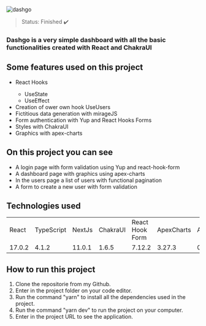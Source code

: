 ![dashgo](https://user-images.githubusercontent.com/50122135/133622488-8d4d7cf9-617f-4ea3-86d7-167349903469.png)

> Status: Finished ✔️

### Dashgo is a very simple dashboard with all the basic functionalities created with React and ChakraUI

## Some features used on this project

<ul>
  <li>React Hooks</li>
  <ul>
    <li>UseState</li>
    <li>UseEffect</li>
  </ul>
  <li>Creation of ower own hook UseUsers</li>
  <li>Fictitious data generation with mirageJS</li>
  <li>Form authentication with Yup and React Hooks Forms</li>
  <li>Styles with ChakraUI</li>
  <li>Graphics with apex-charts</li>
</ul>

## On this project you can see

* A login page with form validation using Yup and react-hook-form
* A dashboard page with graphics using apex-charts
* In the users page a list of users with functional pagination
* A form to create a new user with form validation
  
## Technologies used
  
<table>
  <tr>
    <td>React</td>
    <td>TypeScript</td>
    <td>NextJs</td>
    <td>ChakraUI</td>
    <td>React Hook Form</td>
    <td>ApexCharts</td>
    <td>Axios</td>
    <td>Yup</td>
  </tr>

  <tr>
    <td>17.0.2</td>
    <td>4.1.2</td>
    <td>11.0.1</td>
    <td>1.6.5</td>
    <td>7.12.2</td>
    <td>3.27.3</td>
    <td>0.21.1</td>
    <td>0.32.9</td>
  </tr>
</table>
  
## How to run this project

1) Clone the repositorie from my Github.
2) Enter in the project folder on your code editor.
3) Run the command "yarn" to install all the dependencies used in the project.
4) Run the command "yarn dev" to run the project on your computer.
5) Enter in the project URL to see the application.
